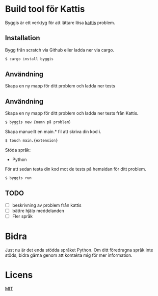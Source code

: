 # Build tool för Kattis

Byggis är ett verktyg för att lättare lösa [kattis](https://open.kattis.com) problem.

## Installation
Bygg från scratch via Github eller ladda ner via cargo. 
```bash
$ cargo install byggis
```
## Användning 

Skapa en ny mapp för ditt problem och ladda ner tests

## Användning 

Skapa en ny mapp för ditt problem och ladda ner tests från Kattis.
```bash
$ byggis new {namn på problem}
```

Skapa manuellt en main.* fil att skriva din kod i.
```bash
$ touch main.{extension}
```
Stöda språk:
* Python

För att sedan testa din kod mot de tests på hemsidan för ditt problem.
```bash
$ byggis run
```

## TODO
- [ ] beskrivning av problem från kattis
- [ ] bättre hjälp meddelanden
- [ ] Fler språk

# Bidra
Just nu är det enda stödda språket Python. Om ditt föredragna språk inte stöds, bidra gärna genom att kontakta mig för mer information.

# Licens
[MIT](https://choosealicense.com/licenses/mit/)
